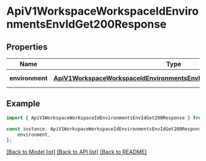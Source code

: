 # ApiV1WorkspaceWorkspaceIdEnvironmentsEnvIdGet200Response


## Properties

Name | Type | Description | Notes
------------ | ------------- | ------------- | -------------
**environment** | [**ApiV1WorkspaceWorkspaceIdEnvironmentsEnvIdGet200ResponseEnvironment**](ApiV1WorkspaceWorkspaceIdEnvironmentsEnvIdGet200ResponseEnvironment.md) |  | [default to undefined]

## Example

```typescript
import { ApiV1WorkspaceWorkspaceIdEnvironmentsEnvIdGet200Response } from './api';

const instance: ApiV1WorkspaceWorkspaceIdEnvironmentsEnvIdGet200Response = {
    environment,
};
```

[[Back to Model list]](../README.md#documentation-for-models) [[Back to API list]](../README.md#documentation-for-api-endpoints) [[Back to README]](../README.md)

